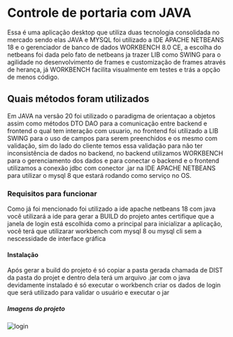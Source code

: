 # Controle de portaria com JAVA
Essa é uma aplicação desktop que utiliza duas tecnologia consolidada no mercado sendo elas JAVA e MYSQL
foi utilizado a IDE APACHE NETBEANS 18 e o gerenciador de banco de dados WORKBENCH 8.0 CE, a escolha do netbeans foi dada pelo 
fato de netbeans ja trazer LIB como SWING para o agilidade no desenvolvimento de frames e customização de frames através de herança,
já WORKBENCH facilita visualmente em testes e trás a opção de menos código.
## Quais métodos foram utilizados
Em JAVA na versão 20 foi utilizado o paradigma de orientaçao a objetos assim como métodos DTO DAO para a comunicação entre backend e
frontend o qual tem interação com usuario, no frontend foi utilizado a LIB SWING para o uso de campos para serem preenchidos e os 
mesmo com validação, sim do lado do cliente temos essa validação para não ter inconsistência de dados no backend, no backend 
utilizamos WORKBENCH para o gerenciamento dos dados e para conectar o backend e o frontend utilizamos a conexão jdbc com conector .jar
na IDE APACHE NETBEANS para utilizar o mysql 8 que estará rodando como serviço no OS.
### Requisitos para funcionar 
Como já foi mencionado foi utilizado a ide apache netbeans 18 com java você utilizará a ide para gerar a BUILD do projeto antes certifique que a janela de login está escolhida como a principal para inicializar a aplicação, você terá que utilizarar workbench com mysql 8 ou mysql cli sem a nescessidade de interface gráfica 
#### Instalação
Após gerar a build do projeto é só copiar a pasta gerada chamada de DIST da pasta do projet e dentro dela terá um arquivo .jar com o java devidamente instalado
é só executar o workbench criar os dados de login que será utilizado para validar o usuário e executar o jar

##### Imagens do projeto
![login](https://github.com/LeandroMeca/-concierge-control/assets/83671192/0ebc34e0-da83-4de2-93ae-ec43ed03e586)
